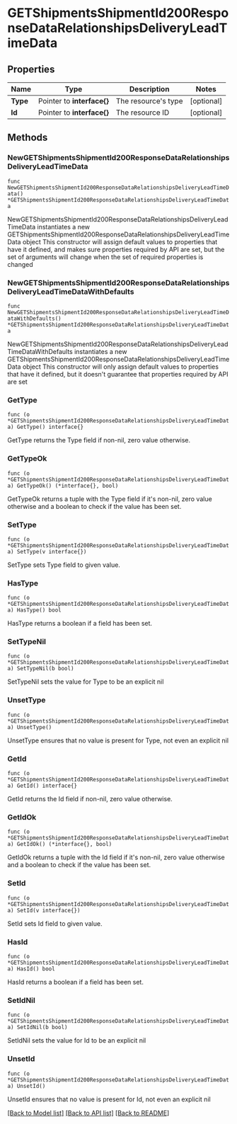 # GETShipmentsShipmentId200ResponseDataRelationshipsDeliveryLeadTimeData

## Properties

Name | Type | Description | Notes
------------ | ------------- | ------------- | -------------
**Type** | Pointer to **interface{}** | The resource&#39;s type | [optional] 
**Id** | Pointer to **interface{}** | The resource ID | [optional] 

## Methods

### NewGETShipmentsShipmentId200ResponseDataRelationshipsDeliveryLeadTimeData

`func NewGETShipmentsShipmentId200ResponseDataRelationshipsDeliveryLeadTimeData() *GETShipmentsShipmentId200ResponseDataRelationshipsDeliveryLeadTimeData`

NewGETShipmentsShipmentId200ResponseDataRelationshipsDeliveryLeadTimeData instantiates a new GETShipmentsShipmentId200ResponseDataRelationshipsDeliveryLeadTimeData object
This constructor will assign default values to properties that have it defined,
and makes sure properties required by API are set, but the set of arguments
will change when the set of required properties is changed

### NewGETShipmentsShipmentId200ResponseDataRelationshipsDeliveryLeadTimeDataWithDefaults

`func NewGETShipmentsShipmentId200ResponseDataRelationshipsDeliveryLeadTimeDataWithDefaults() *GETShipmentsShipmentId200ResponseDataRelationshipsDeliveryLeadTimeData`

NewGETShipmentsShipmentId200ResponseDataRelationshipsDeliveryLeadTimeDataWithDefaults instantiates a new GETShipmentsShipmentId200ResponseDataRelationshipsDeliveryLeadTimeData object
This constructor will only assign default values to properties that have it defined,
but it doesn't guarantee that properties required by API are set

### GetType

`func (o *GETShipmentsShipmentId200ResponseDataRelationshipsDeliveryLeadTimeData) GetType() interface{}`

GetType returns the Type field if non-nil, zero value otherwise.

### GetTypeOk

`func (o *GETShipmentsShipmentId200ResponseDataRelationshipsDeliveryLeadTimeData) GetTypeOk() (*interface{}, bool)`

GetTypeOk returns a tuple with the Type field if it's non-nil, zero value otherwise
and a boolean to check if the value has been set.

### SetType

`func (o *GETShipmentsShipmentId200ResponseDataRelationshipsDeliveryLeadTimeData) SetType(v interface{})`

SetType sets Type field to given value.

### HasType

`func (o *GETShipmentsShipmentId200ResponseDataRelationshipsDeliveryLeadTimeData) HasType() bool`

HasType returns a boolean if a field has been set.

### SetTypeNil

`func (o *GETShipmentsShipmentId200ResponseDataRelationshipsDeliveryLeadTimeData) SetTypeNil(b bool)`

 SetTypeNil sets the value for Type to be an explicit nil

### UnsetType
`func (o *GETShipmentsShipmentId200ResponseDataRelationshipsDeliveryLeadTimeData) UnsetType()`

UnsetType ensures that no value is present for Type, not even an explicit nil
### GetId

`func (o *GETShipmentsShipmentId200ResponseDataRelationshipsDeliveryLeadTimeData) GetId() interface{}`

GetId returns the Id field if non-nil, zero value otherwise.

### GetIdOk

`func (o *GETShipmentsShipmentId200ResponseDataRelationshipsDeliveryLeadTimeData) GetIdOk() (*interface{}, bool)`

GetIdOk returns a tuple with the Id field if it's non-nil, zero value otherwise
and a boolean to check if the value has been set.

### SetId

`func (o *GETShipmentsShipmentId200ResponseDataRelationshipsDeliveryLeadTimeData) SetId(v interface{})`

SetId sets Id field to given value.

### HasId

`func (o *GETShipmentsShipmentId200ResponseDataRelationshipsDeliveryLeadTimeData) HasId() bool`

HasId returns a boolean if a field has been set.

### SetIdNil

`func (o *GETShipmentsShipmentId200ResponseDataRelationshipsDeliveryLeadTimeData) SetIdNil(b bool)`

 SetIdNil sets the value for Id to be an explicit nil

### UnsetId
`func (o *GETShipmentsShipmentId200ResponseDataRelationshipsDeliveryLeadTimeData) UnsetId()`

UnsetId ensures that no value is present for Id, not even an explicit nil

[[Back to Model list]](../README.md#documentation-for-models) [[Back to API list]](../README.md#documentation-for-api-endpoints) [[Back to README]](../README.md)


